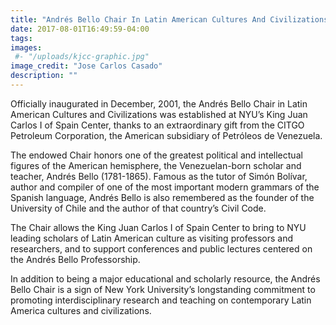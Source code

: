 ```yaml
---
title: "Andrés Bello Chair In Latin American Cultures And Civilizations"
date: 2017-08-01T16:49:59-04:00
tags:
images:
 #- "/uploads/kjcc-graphic.jpg"
image_credit: "Jose Carlos Casado"
description: ""
---
```

Officially inaugurated in December, 2001, the Andrés Bello Chair in Latin American Cultures and Civilizations was established at NYU’s King Juan Carlos I of Spain Center, thanks to an extraordinary gift from the CITGO Petroleum Corporation, the American subsidiary of Petróleos de Venezuela.

The endowed Chair honors one of the greatest political and intellectual figures of the American hemisphere, the Venezuelan-born scholar and teacher, Andrés Bello (1781-1865). Famous as the tutor of Simón Bolívar, author and compiler of one of the most important modern grammars of the Spanish language, Andrés Bello is also remembered as the founder of the University of Chile and the author of that country’s Civil Code.

The Chair allows the King Juan Carlos I of Spain Center to bring to NYU leading scholars of Latin American culture as visiting professors and researchers, and to support conferences and public lectures centered on the Andrés Bello Professorship.

In addition to being a major educational and scholarly resource, the Andrés Bello Chair is a sign of New York University’s longstanding commitment to promoting interdisciplinary research and teaching on contemporary Latin America cultures and civilizations.
